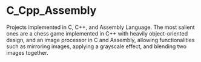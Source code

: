 # C_Cpp_Assembly
Projects implemented in C, C++, and Assembly Language. The most salient ones are a chess game implemented in C++ with heavily object-oriented design, and an image processor in C and Assembly, allowing functionalities such as mirroring images, applying a grayscale effect, and blending two images together.
